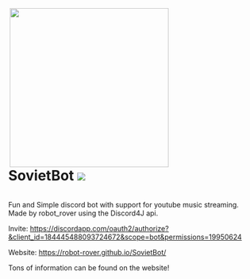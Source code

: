 <div style="display: inline-block"><img align="right" src="https://raw.githubusercontent.com/robot-rover/SovietBot/master/resource/avatars/person.jpeg" height="320" width="320">
<h1> SovietBot  <img src="https://raw.githubusercontent.com/robot-rover/SovietBot/master/src/main/resources/avatars/person.jpeg" /> </h1>
</div>

Fun and Simple discord bot with support for youtube music streaming.
Made by robot_rover using the Discord4J api.

Invite: <https://discordapp.com/oauth2/authorize?&client_id=184445488093724672&scope=bot&permissions=19950624>

Website: <https://robot-rover.github.io/SovietBot/>

Tons of information can be found on the website!
